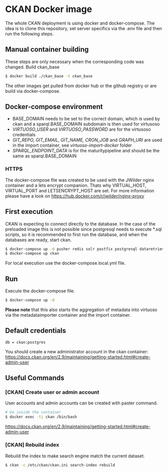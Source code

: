 # CKAN Docker image

The whole CKAN deployment is using docker and docker-compose.
The idea is to clone this repository, set server specifics via the .env file and then run the following steps.

## Manual container building
These steps are only necessary when the corresponding code was changed.
Build ckan_base
```sh
$ docker build ./ckan_base -t ckan_base
```
The other images get pulled from docker hub or the github registry or are build via docker-compose.

## Docker-compose environment
* BASE_DOMAIN needs to be set to the correct domain, which is used by ckan and a sparql.BASE_DOMAIN subdomain is then used for virtusoso
* *VIRTUOSO_USER* and *VIRTUOSO_PASSWORD* are for the virtusoso credentials
* *GIT_REPO, GIT_EMAIL, GIT_NAME, CRON_JOB* and *GRAPH_URI* are used in the import container, see *virtuoso-import-docker* folder
* *SPARQL_ENDPOINT_DATA* is for the maturitypipeline and should be the same as sparql.BASE_DOMAIN

### HTTPS
The docker-compose file was created to be used with the JWilder nginx container and a lets encrypt companion.
Thats why VIRTUAL_HOST, VIRTUAL_PORT and LETSENCRYPT_HOST are set. For more information please have a look on https://hub.docker.com/r/jwilder/nginx-proxy

## First execution
CKAN is expecting to connect directly to the database. In the case of the preloaded image this is not possible since postgresql needs to execute *.sql scripts, so it is recommended to first run the database, and when the databases are ready, start ckan.

```sh
$ docker-compose up -d pusher redis solr postfix postgresql dataretrieval virtuoso maturitypipeline jekyllrdf taxonomygui sparnatural yasgui
$ docker-compose up ckan
```
For local execution use the docker-compose.local.yml file.

## Run
Execute the docker-compose file.
```sh
$ docker-compose up -d
```
**Please note** that this also starts the aggregation of metadata into virtuoso via the metadataimporter container and the import container.

## Default credentials
```
db = ckan:postgres
```
You should create a new administrator account in the ckan container:
https://docs.ckan.org/en/2.9/maintaining/getting-started.html#create-admin-user

## Useful Commands
### [CKAN] Create user or admin account
User accounts and admin accounts can be created with paster command.

```sh
# Go inside the container
$ docker exec -ti ckan /bin/bash
```

https://docs.ckan.org/en/2.9/maintaining/getting-started.html#create-admin-user

### [CKAN] Rebuild index
Rebuild the index to make search engine match the current dataset.

```sh
$ ckan -c /etc/ckan/ckan.ini search-index rebuild
```
